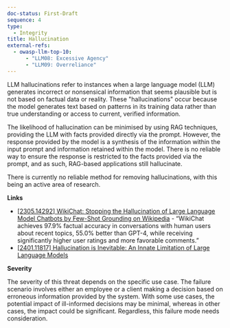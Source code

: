 ```yaml
---
doc-status: First-Draft
sequence: 4
type:
  - Integrity
title: Hallucination
external-refs:
  - owasp-llm-top-10:
      - "LLM08: Excessive Agency"
      - "LLM09: Overreliance"
---
```


LLM hallucinations refer to instances when a large language model (LLM) generates incorrect or nonsensical information that seems plausible but is not based on factual data or reality. These "hallucinations" occur because the model generates text based on patterns in its training data rather than true understanding or access to current, verified information.

The likelihood of hallucination can be minimised by using RAG techniques, providing the LLM with facts provided directly via the prompt. However, the response provided by the model is a synthesis of the information within the input prompt and information retained within the model. There is no reliable way to ensure the response is restricted to the facts provided via the prompt, and as such, RAG-based applications still hallucinate.

There is currently no reliable method for removing hallucinations, with this being an active area of research.

**Links**

* [[2305.14292] WikiChat: Stopping the Hallucination of Large Language Model Chatbots by Few-Shot Grounding on Wikipedia](https://arxiv.org/abs/2305.14292) - “WikiChat achieves 97.9% factual accuracy in conversations with human users about recent topics, 55.0% better than GPT-4, while receiving significantly higher user ratings and more favorable comments.”
* [[2401.11817] Hallucination is Inevitable: An Innate Limitation of Large Language Models](https://arxiv.org/abs/2401.11817)

**Severity**

The severity of this threat depends on the specific use case. The failure scenario involves either an employee or a client making a decision based on erroneous information provided by the system. With some use cases, the potential impact of ill-informed decisions may be minimal, whereas in other cases, the impact could be significant. Regardless, this failure mode needs consideration.
